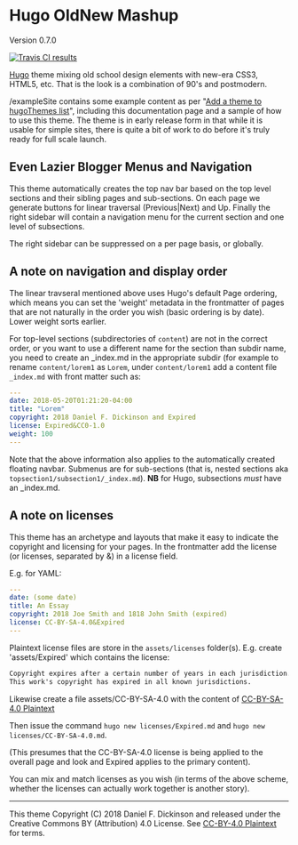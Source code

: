 # Hugo OldNew Mashup

Version 0.7.0

[![Travis CI results](https://travis-ci.org/cshoredaniel/hugo-oldnew-mashup.svg?branch=master)](https://travis-ci.org/cshoredaniel/hugo-oldnew-mashup?branch=master)

[Hugo](https://gohugo.io) theme mixing old school design elements
with new-era CSS3, HTML5, etc. That is the look is a combination of
90's and postmodern.

/exampleSite contains some example content as per
"[Add a theme to hugoThemes list](https://github.com/gohugoio/hugoThemes#adding-a-theme-to-the-list)",
including this documentation page and a sample of how to use this theme.
The theme is in early release form in that while it is usable for
simple sites, there is quite a bit of  work to do before it's truly
ready for full scale launch.

## Even Lazier Blogger Menus and Navigation

This theme automatically creates the top nav bar based on the top level
sections and their sibling pages and sub-sections.  On each page we
generate buttons for linear traversal (Previous|Next) and Up.
Finally the right sidebar will contain a navigation menu for the
current section and one level of subsections.

The right sidebar can be suppressed on a per page basis, or globally.

## A note on navigation and display order

The linear travseral mentioned above uses Hugo's default Page ordering,
which means you can set the 'weight' metadata in the frontmatter of
pages that are not naturally in the order you wish (basic ordering
is by date).  Lower weight sorts earlier.

For top-level sections (subdirectories of `content`) are not
in the correct order, or you want to use a different name for the
section than subdir name, you need to create an _index.md in the
appropriate subdir (for example to rename `content/lorem1` as
`Lorem`, under `content/lorem1` add a content file `_index.md`
with front matter such as:

```yaml
---
date: 2018-05-20T01:21:20-04:00
title: "Lorem"
copyright: 2018 Daniel F. Dickinson and Expired
license: Expired&CC0-1.0
weight: 100
---
```

Note that the above information also applies to the automatically
created floating navbar.  Submenus are for sub-sections (that is,
nested sections aka `topsection1/subsection1/_index.md`).
**NB** for Hugo, subsections *must* have an _index.md.

## A note on licenses

This theme has an archetype and layouts that make it easy to indicate
the copyright and licensing for your pages.  In the frontmatter add
the license (or licenses, separated by &) in a license field.

E.g. for YAML:

```yaml
---
date: (some date)
title: An Essay
copyright: 2018 Joe Smith and 1818 John Smith (expired)
license: CC-BY-SA-4.0&Expired
---
```

Plaintext license files are store in the `assets/licenses` folder(s).
E.g. create 'assets/Expired' which contains the license:

```txt
Copyright expires after a certain number of years in each jurisdiction.
This work's copyright has expired in all known jurisdictions.
```

Likewise create a file assets/CC-BY-SA-4.0 with the
content of [CC-BY-SA-4.0 Plaintext](https://raw.githubusercontent.com/cshoredaniel/hugo-oldnew-mashup/master/assets/licenses/CC-BY-SA-4.0)

Then issue the command ``hugo new licenses/Expired.md`` and
``hugo new licenses/CC-BY-SA-4.0.md``.

(This presumes that the CC-BY-SA-4.0 license is being applied to the
overall page and look and Expired applies to the primary content).

You can mix and match licenses as you wish (in terms of the above scheme,
whether the licenses can actually work together is another story).

-------
This theme Copyright (C) 2018 Daniel F. Dickinson and released under the
Creative Commons BY (Attribution) 4.0 License.
See [CC-BY-4.0 Plaintext](https://github.com/cshoredaniel/hugo-oldnew-mashup/blob/master/assets/licenses/CC-BY-4.0)
for terms.
